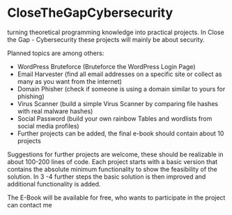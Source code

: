 # CloseTheGapCybersecurity

turning theoretical programming knowledge into practical projects. In Close the Gap - Cybersecurity these projects will mainly be about security.

Planned topics are among others:
- WordPress Bruteforce (Bruteforce the WordPress Login Page)
- Email Harvester (find all email addresses on a specific site or collect as many as you want from the internet)
- Domain Phisher (check if someone is using a domain similar to yours for phishing) 
- Virus Scanner (build a simple Virus Scanner by comparing file hashes with real malware hashes)
- Social Password (build your own rainbow Tables and wordlists from social media profiles)
- Further projects can be added, the final e-book should contain about 10 projects

Suggestions for further projects are welcome, these should be realizable in about 100-200 lines of code. Each project starts with a basic version that contains the absolute minimum functionality to show the feasibility of the solution. In 3 -4 further steps the basic solution is then improved and additional functionality is added.

The E-Book will be available for free, who wants to participate in the project can contact me

